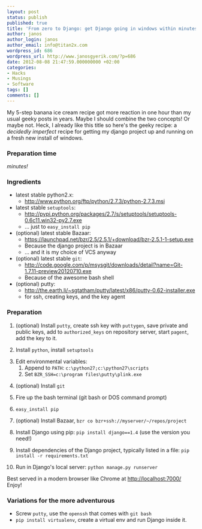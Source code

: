 ```yaml
---
layout: post
status: publish
published: true
title: 'From zero to Django: get Django going in windows within minutes'
author: janos
author_login: janos
author_email: info@titan2x.com
wordpress_id: 686
wordpress_url: http://www.janosgyerik.com/?p=686
date: 2012-08-08 21:47:59.000000000 +02:00
categories:
- Hacks
- Musings
- Software
tags: []
comments: []
---
```

My 5-step banana ice cream recipe got more reaction in one hour than my usual geeky posts in years. Maybe I should combine the two concepts! Or maybe not. Heck, I already like this title so here's the geeky recipe: a <em>decidedly imperfect</em> recipe for getting my django project up and running on a fresh new install of windows.

<h3>Preparation time</h3>

<em>minutes!</em>

<h3>Ingredients</h3>

<ul>
<li>latest stable python2.x:

<ul>
<li><a href="http://www.python.org/ftp/python/2.7.3/python-2.7.3.msi">http://www.python.org/ftp/python/2.7.3/python-2.7.3.msi</a></li>
</ul></li>
<li>latest stable <code>setuptools</code>:

<ul>
<li><a href="http://pypi.python.org/packages/2.7/s/setuptools/setuptools-0.6c11.win32-py2.7.exe">http://pypi.python.org/packages/2.7/s/setuptools/setuptools-0.6c11.win32-py2.7.exe</a></li>
<li>... just to <code>easy_install pip</code></li>
</ul></li>
<li>(optional) latest stable Bazaar:

<ul>
<li><a href="https://launchpad.net/bzr/2.5/2.5.1/+download/bzr-2.5.1-1-setup.exe">https://launchpad.net/bzr/2.5/2.5.1/+download/bzr-2.5.1-1-setup.exe</a></li>
<li>Because the django project is in Bazaar</li>
<li>... and it is my choice of VCS anyway</li>
</ul></li>
<li>(optional) latest stable <code>git</code>:

<ul>
<li><a href="http://code.google.com/p/msysgit/downloads/detail?name=Git-1.7.11-preview20120710.exe">http://code.google.com/p/msysgit/downloads/detail?name=Git-1.7.11-preview20120710.exe</a></li>
<li>Because of the awesome bash shell</li>
</ul></li>
<li>(optional) putty:

<ul>
<li><a href="http://the.earth.li/~sgtatham/putty/latest/x86/putty-0.62-installer.exe">http://the.earth.li/~sgtatham/putty/latest/x86/putty-0.62-installer.exe</a></li>
<li>for ssh, creating keys, and the key agent</li>
</ul></li>
</ul>

<h3>Preparation</h3>

<ol>
<li><p>(optional) Install <code>putty</code>, create ssh key with <code>puttygen</code>, save private and public keys, add to <code>authorized_keys</code> on repository server, start <code>pagent</code>, add the key to it.</p></li>
<li><p>Install <code>python</code>, install <code>setuptools</code></p></li>
<li>Edit environmental variables:

<ol>
<li>Append to <code>PATH</code>: <code>c:\python27;c:\python27\scripts</code></li>
<li>Set <code>BZR_SSH=c:\program files\putty\plink.exe</code></li>
</ol></li>
<li><p>(optional) Install <code>git</code></p></li>
<li><p>Fire up the bash terminal (git bash or DOS command prompt)</p></li>
<li><p><code>easy_install pip</code></p></li>
<li><p>(optional) Install Bazaar, <code>bzr co bzr+ssh://myserver/~/repos/project</code></p></li>
<li><p>Install Django using pip: <code>pip install django==1.4</code> (use the version you need!)</p></li>
<li><p>Install dependencies of the Django project, typically listed in a file: <code>pip install -r requirements.txt</code></p></li>
<li><p>Run in Django's local server: <code>python manage.py runserver</code></p></li>
</ol>

Best served in a modern browser like Chrome at <a href="http://localhost:7000/">http://localhost:7000/</a> Enjoy!

<h3>Variations for the more adventurous</h3>

<ul>
<li>Screw <code>putty</code>, use the <code>openssh</code> that comes with <code>git bash</code></li>
<li><code>pip install virtualenv</code>, create a virtual env and run Django inside it.</li>
</ul>
